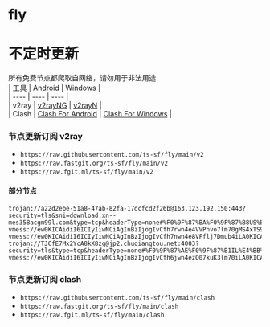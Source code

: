 # fly
# 不定时更新
所有免费节点都爬取自网络，请勿用于非法用途  
|  工具  | Android  | Windows  |  
|  ----  | ----   | ----  |  
| v2ray  | [v2rayNG](https://github.com/2dust/v2rayNG/releases) | [v2rayN](https://github.com/2dust/v2rayN/releases) |  
| Clash  | [Clash For Android](https://github.com/Kr328/ClashForAndroid/releases) | [Clash For Windows](https://github.com/Fndroid/clash_for_windows_pkg/releases) | 
  
### 节点更新订阅  v2ray
- `https://raw.githubusercontent.com/ts-sf/fly/main/v2`  
- `https://raw.fastgit.org/ts-sf/fly/main/v2`  
- `https://raw.fgit.ml/ts-sf/fly/main/v2`  
#### 部分节点  
``` 
trojan://a22d2ebe-51a8-47ab-82fa-17dcfcd2f26b@163.123.192.150:443?security=tls&sni=download.xn--mes358acgm99l.com&type=tcp&headerType=none#%F0%9F%87%BA%F0%9F%87%B8US%E7%BE%8E%E5%9B%BD
vmess://ew0KICAidiI6ICIyIiwNCiAgInBzIjogIvCfh7rwn4e4VVPnvo7lm70gMS4xTS9zIiwNCiAgImFkZCI6ICJ4MS52dGNzcy50b3AiLA0KICAicG9ydCI6ICIyMDk2IiwNCiAgImlkIjogIjA5MTk2MmYxLTAxNmYtNDc3Mi1hZDg1LWE5YWRkNjI0NTk4MyIsDQogICJhaWQiOiAiMCIsDQogICJzY3kiOiAiYXV0byIsDQogICJuZXQiOiAid3MiLA0KICAidHlwZSI6ICJub25lIiwNCiAgImhvc3QiOiAiIiwNCiAgInBhdGgiOiAiL3F3ZXIiLA0KICAidGxzIjogInRscyIsDQogICJzbmkiOiAiIiwNCiAgImFscG4iOiAiIg0KfQ==
vmess://ew0KICAidiI6ICIyIiwNCiAgInBzIjogIvCfh7nwn4e8VFflj7Dmub4iLA0KICAiYWRkIjogIjYwLjI1MS4zLjc0IiwNCiAgInBvcnQiOiAiNDc3MTIiLA0KICAiaWQiOiAiNDE4MDQ4YWYtYTI5My00Yjk5LTliMGMtOThjYTM1ODBkZDI0IiwNCiAgImFpZCI6ICI2NCIsDQogICJzY3kiOiAiYXV0byIsDQogICJuZXQiOiAidGNwIiwNCiAgInR5cGUiOiAibm9uZSIsDQogICJob3N0IjogIiIsDQogICJwYXRoIjogIi9uZHk1ODg1MCIsDQogICJ0bHMiOiAiIiwNCiAgInNuaSI6ICIiLA0KICAiYWxwbiI6ICIiLA0KICAiZnAiOiAiIg0KfQ==
trojan://TJCfE7Mx2YcA8kX8zg@jp2.chuqiangtou.net:4003?security=tls&type=tcp&headerType=none#%F0%9F%87%AE%F0%9F%87%B1IL%E4%BB%A5%E8%89%B2%E5%88%97%201.1M%2Fs
vmess://ew0KICAidiI6ICIyIiwNCiAgInBzIjogIvCfh6jwn4ezQ07kuK3lm70iLA0KICAiYWRkIjogImNkbmNmLnNjeXUuYXBwIiwNCiAgInBvcnQiOiAiODA4MCIsDQogICJpZCI6ICI0NDI3ZWFmYi0zYjNhLTQyNjUtOWEzMi1mZTBlYTljZmQ3MzYiLA0KICAiYWlkIjogIjAiLA0KICAic2N5IjogImF1dG8iLA0KICAibmV0IjogIndzIiwNCiAgInR5cGUiOiAibm9uZSIsDQogICJob3N0IjogInNzcnN1Yi52MDEuc3Nyc3ViLmNvbSIsDQogICJwYXRoIjogIi9hcGkvdjMvZG93bmxvYWQuZ2V0RmlsZSIsDQogICJ0bHMiOiAiIiwNCiAgInNuaSI6ICIiLA0KICAiYWxwbiI6ICIiLA0KICAiZnAiOiAiIg0KfQ==
```
### 节点更新订阅  clash
- `https://raw.githubusercontent.com/ts-sf/fly/main/clash`  
- `https://raw.fastgit.org/ts-sf/fly/main/clash`  
- `https://raw.fgit.ml/ts-sf/fly/main/clash`  
